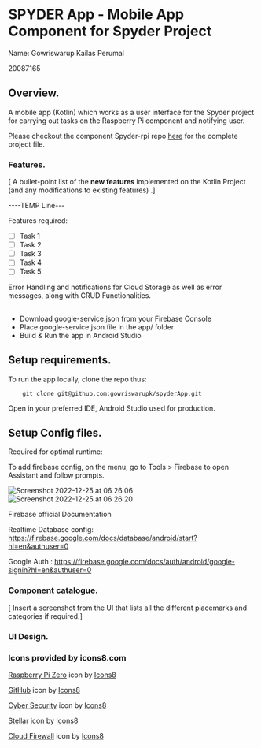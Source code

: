 # SPYDER App - Mobile App Component for Spyder Project

Name: Gowriswarup Kailas Perumal

20087165

## Overview.

A mobile app (Kotlin) which works as a user interface for the Spyder project for carrying out tasks on the Raspberry Pi component and notifying user.

Please checkout the component Spyder-rpi repo [here](https://github.com/gowriswarupk/spyder-rpi) for the complete project file.


### Features.
[ A bullet-point list of the __new features__ implemented on the Kotlin Project (and any modifications to existing features) .]

----TEMP Line---

Features required:

- [ ]  Task 1
- [ ]  Task 2
- [ ]  Task 3
- [ ]  Task 4
- [ ]  Task 5

Error Handling and notifications for Cloud Storage as well as error messages, along with CRUD Functionalities.

##
* Download google-service.json from your Firebase Console
* Place google-service.json file in the app/ folder
* Build & Run the app in Android Studio


## Setup requirements.
To run the app locally, clone the repo thus:

```
    git clone git@github.com:gowriswarupk/spyderApp.git
```
Open in your preferred IDE, Android Studio used for production.


## Setup Config files.
Required for optimal runtime:

To add firebase config, on the menu, go to Tools > Firebase to open Assistant and follow prompts.


![Screenshot 2022-12-25 at 06 26 06](https://user-images.githubusercontent.com/58232821/209458919-54f4edd1-3c9b-4aed-8c72-2528ba0d2906.png)
![Screenshot 2022-12-25 at 06 26 20](https://user-images.githubusercontent.com/58232821/209458923-05d45720-3c55-4216-b45a-3d37c8f11250.png)


Firebase official Documentation

Realtime Database config: https://firebase.google.com/docs/database/android/start?hl=en&authuser=0

Google Auth : https://firebase.google.com/docs/auth/android/google-signin?hl=en&authuser=0

### Component catalogue.

[ Insert a screenshot from the UI that lists all the different placemarks and categories if required.]

### UI Design.

### Icons provided by icons8.com
<a target="_blank" href="https://icons8.com/icon/Tn1voGNhzHsN/raspberry-pi-zero">Raspberry Pi Zero</a> icon by <a target="_blank" href="https://icons8.com">Icons8</a>

<a target="_blank" href="https://icons8.com/icon/62856/github">GitHub</a> icon by <a target="_blank" href="https://icons8.com">Icons8</a>

<a target="_blank" href="https://icons8.com/icon/rl0sIZNchpNB/cyber-security">Cyber Security</a> icon by <a target="_blank" href="https://icons8.com">Icons8</a>

<a target="_blank" href="https://icons8.com/icon/112272/stellar">Stellar</a> icon by <a target="_blank" href="https://icons8.com">Icons8</a>

<a target="_blank" href="https://icons8.com/icon/YYSGl-eTrZm8/cloud-firewall">Cloud Firewall</a> icon by <a target="_blank" href="https://icons8.com">Icons8</a>
